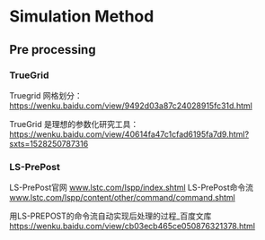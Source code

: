 # Simulation Method
## Pre processing
### TrueGrid
Truegrid 网格划分：
https://wenku.baidu.com/view/9492d03a87c24028915fc31d.html

TrueGrid 是理想的参数化研究工具：
https://wenku.baidu.com/view/40614fa47c1cfad6195fa7d9.html?sxts=1528250787316
### LS-PrePost
LS-PrePost官网
www.lstc.com/lspp/index.shtml
LS-PrePost命令流
www.lstc.com/lspp/content/other/command/command.shtml

用LS-PREPOST的命令流自动实现后处理的过程_百度文库
https://wenku.baidu.com/view/cb03ecb465ce050876321378.html

